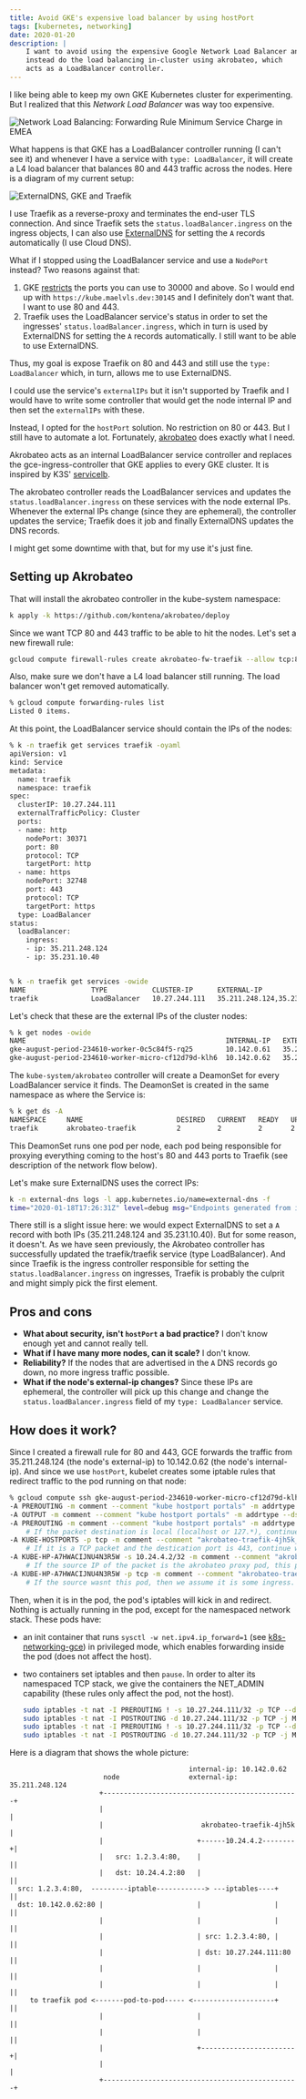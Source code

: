 ```yaml
---
title: Avoid GKE's expensive load balancer by using hostPort
tags: [kubernetes, networking]
date: 2020-01-20
description: |
    I want to avoid using the expensive Google Network Load Balancer and
    instead do the load balancing in-cluster using akrobateo, which
    acts as a LoadBalancer controller.
---
```



I like being able to keep my own GKE Kubernetes cluster for experimenting.
But I realized that this _Network Load Balancer_ was way too expensive.

![Network Load Balancing: Forwarding Rule Minimum Service Charge in EMEA](https://thepracticaldev.s3.amazonaws.com/i/tuwja6zrnpqhcxkglz2f.png)

What happens is that GKE has a LoadBalancer controller running (I can't see it) and whenever I have a service with `type: LoadBalancer`, it will create a L4 load balancer that balances 80 and 443 traffic across the nodes. Here is a diagram of my current setup:

![ExternalDNS, GKE and Traefik](https://thepracticaldev.s3.amazonaws.com/i/4076pdg5wo2siwjyx7jq.png)

I use Traefik as a reverse-proxy and terminates the end-user TLS connection. And since Traefik sets the `status.loadBalancer.ingress` on the ingress objects, I can also use [ExternalDNS](https://github.com/kubernetes-sigs/external-dns/) for setting the `A` records automatically (I use Cloud DNS).

What if I stopped using the LoadBalancer service and use a `NodePort` instead? Two reasons against that:

1. GKE [restricts](https://issues.k8s.io/9995) the ports you can use to 30000 and above. So I would end up with `https://kube.maelvls.dev:30145` and I definitely don't want that. I want to use 80 and 443.
2. Traefik uses the LoadBalancer service's status in order to set the ingresses' `status.loadBalancer.ingress`, which in turn is used by ExternalDNS for setting the `A` records automatically. I still want to be able to use ExternalDNS.

Thus, my goal is expose Traefik on 80 and 443 and still use the `type:
LoadBalancer` which, in turn, allows me to use ExternalDNS.

I could use the service's `externalIPs` but it isn't supported by Traefik and I would have to write some controller that would get the node internal IP and then set the `externalIPs` with these.

Instead, I opted for the `hostPort` solution. No restriction on 80 or 443. But I still have to automate a lot. Fortunately, [akrobateo](https://github.com/kontena/akrobateo) does exactly what I need.

Akrobateo acts as an internal LoadBalancer service controller and replaces the gce-ingress-controller that GKE applies to every GKE cluster. It is inspired by K3S' [servicelb](https://github.com/rancher/k3s/blob/341a5553/pkg/servicelb/controller.go).

The akrobateo controller reads the LoadBalancer services and updates the `status.loadBalancer.ingress` on these services with the node external IPs. Whenever the external IPs change (since they are ephemeral), the controller updates the service; Traefik does it job and finally ExternalDNS updates the DNS records.

I might get some downtime with that, but for my use it's just fine.

## Setting up Akrobateo

That will install the akrobateo controller in the kube-system namespace:

```sh
k apply -k https://github.com/kontena/akrobateo/deploy
```

Since we want TCP 80 and 443 traffic to be able to hit the nodes. Let's set a new firewall rule:

```sh
gcloud compute firewall-rules create akrobateo-fw-traefik --allow tcp:80,tcp:443 --source-ranges=0.0.0.0/0
```

Also, make sure we don't have a L4 load balancer still running. The load balancer won't get removed automatically.

```sh
% gcloud compute forwarding-rules list
Listed 0 items.
```

At this point, the LoadBalancer service should contain the IPs of the nodes:

```sh
% k -n traefik get services traefik -oyaml
apiVersion: v1
kind: Service
metadata:
  name: traefik
  namespace: traefik
spec:
  clusterIP: 10.27.244.111
  externalTrafficPolicy: Cluster
  ports:
  - name: http
    nodePort: 30371
    port: 80
    protocol: TCP
    targetPort: http
  - name: https
    nodePort: 32748
    port: 443
    protocol: TCP
    targetPort: https
  type: LoadBalancer
status:
  loadBalancer:
    ingress:
    - ip: 35.211.248.124
    - ip: 35.231.10.40


% k -n traefik get services -owide
NAME                TYPE           CLUSTER-IP      EXTERNAL-IP                   PORT(S)
traefik             LoadBalancer   10.27.244.111   35.211.248.124,35.231.10.40   80:30371/TCP,443:32748/TCP
```

Let's check that these are the external IPs of the cluster nodes:

```sh
% k get nodes -owide
NAME                                                 INTERNAL-IP   EXTERNAL-IP
gke-august-period-234610-worker-0c5c84f5-rq25        10.142.0.61   35.231.10.40
gke-august-period-234610-worker-micro-cf12d79d-klh6  10.142.0.62   35.211.248.124
```

The `kube-system/akrobateo` controller will create a DeamonSet for every LoadBalancer service it finds. The DeamonSet is created in the same namespace as where the Service is:

```sh
% k get ds -A
NAMESPACE     NAME                       DESIRED   CURRENT   READY   UP-TO-DATE   AVAILABLE
traefik       akrobateo-traefik          2         2         2       2            2
```

This DeamonSet runs one pod per node, each pod being responsible for proxying everything coming to the host's 80 and 443 ports to Traefik (see description of the network flow below).

Let's make sure ExternalDNS uses the correct IPs:

```sh
k -n external-dns logs -l app.kubernetes.io/name=external-dns -f
time="2020-01-18T17:26:31Z" level=debug msg="Endpoints generated from ingress: traefik/traefik-dashboard: [traefik.kube.maelvls.dev 0 IN A  35.211.248.124 [] traefik.kube.maelvls.dev 0 IN A  35.211.248.124 []]"
```

There still is a slight issue here: we would expect ExternalDNS to set a `A` record with both IPs (35.211.248.124 and 35.231.10.40). But for some reason, it doesn't. As we have seen previously, the Akrobateo controller has successfully updated the traefik/traefik service (type LoadBalancer). And since Traefik is the ingress controller responsible for setting the `status.loadBalancer.ingress` on ingresses, Traefik is probably the culprit and might simply pick the first element.

## Pros and cons

- **What about security, isn't `hostPort` a bad practice?**
  I don't know enough yet and cannot really tell.
- **What if I have many more nodes, can it scale?** I don't know.
- **Reliability?** If the nodes that are advertised in the `A` DNS records go
  down, no more ingress traffic possible.
- **What if the node's external-ip changes?** Since these IPs are ephemeral, the
  controller will pick up this change and change the
  `status.loadBalancer.ingress` field of my `type: LoadBalancer` service.

## How does it work?

Since I created a firewall rule for 80 and 443, GCE forwards the traffic from 35.211.248.124 (the node's external-ip) to 10.142.0.62 (the node's internal-ip). And since we use `hostPort`, kubelet creates some iptable rules that redirect traffic to the pod running on that node:

```sh
% gcloud compute ssh gke-august-period-234610-worker-micro-cf12d79d-klh6 --command='sudo iptables-save' | egrep "(HOSTPORT|HP)"
-A PREROUTING -m comment --comment "kube hostport portals" -m addrtype --dst-type LOCAL -j KUBE-HOSTPORTS
-A OUTPUT -m comment --comment "kube hostport portals" -m addrtype --dst-type LOCAL -j KUBE-HOSTPORTS
-A PREROUTING -m comment --comment "kube hostport portals" -m addrtype --dst-type LOCAL -j KUBE-HOSTPORTS
    # If the packet destination is local (localhost or 127.*), continue with KUBE-HOSTPORTS.
-A KUBE-HOSTPORTS -p tcp -m comment --comment "akrobateo-traefik-4jh5k_traefik hostport 443" -m tcp --dport 443 -j KUBE-HP-A7HWACIJNU4N3R5W
    # If it is a TCP packet and the destication port is 443, continue with KUBE-HP-A7HWACIJNU4N3R5W
-A KUBE-HP-A7HWACIJNU4N3R5W -s 10.24.4.2/32 -m comment --comment "akrobateo-traefik-4jh5k_traefik hostport 443" -j KUBE-MARK-MASQ
    # If the source IP of the packet is the akrobateo proxy pod, this packet is egressing: continue with KUBE-MARK-MASQ (masquarade)
-A KUBE-HP-A7HWACIJNU4N3R5W -p tcp -m comment --comment "akrobateo-traefik-4jh5k_traefik hostport 443" -m tcp -j DNAT --to-destination 10.24.4.2:443
    # If the source wasnt this pod, then we assume it is some ingress. We replace the destination with the pods ClusterIP.
```

Then, when it is in the pod, the pod's iptables will kick in and redirect. Nothing is actually running in the pod, except for the namespaced network stack. These pods have:

- an init container that runs `sysctl -w net.ipv4.ip_forward=1` (see [k8s-networking-gce][]) in privileged mode, which enables forwarding inside the pod (does not affect the host).
- two containers set iptables and then `pause`. In order to alter its namespaced TCP stack, we give the containers the NET_ADMIN capability (these rules only affect the pod, not the host).

  ```sh
  sudo iptables -t nat -I PREROUTING ! -s 10.27.244.111/32 -p TCP --dport 80 -j DNAT --to 10.27.244.111:80
  sudo iptables -t nat -I POSTROUTING -d 10.27.244.111/32 -p TCP -j MASQUERADE
  sudo iptables -t nat -I PREROUTING ! -s 10.27.244.111/32 -p TCP --dport 443 -j DNAT --to 10.27.244.111:443
  sudo iptables -t nat -I POSTROUTING -d 10.27.244.111/32 -p TCP -j MASQUERADE
  ```

[k8s-networking-gce]: https://kubernetes.io/docs/concepts/cluster-administration/networking/#google-compute-engine-gce

Here is a diagram that shows the whole picture:

```plain
                                            internal-ip: 10.142.0.62
                       node                 external-ip: 35.211.248.124
                      +------------------------------------------------+
                      |                                                |
                      |                        akrobateo-traefik-4jh5k |
                      |                       +------10.24.4.2--------+|
                      |   src: 1.2.3.4:80,    |                       ||
                      |   dst: 10.24.4.2:80   |                       ||
  src: 1.2.3.4:80,  ---------iptable------------> ---iptables----+    ||
  dst: 10.142.0.62:80 |                       |                  |    ||
                      |                       |                  |    ||
                      |                       | src: 1.2.3.4:80, |    ||
                      |                       | dst: 10.27.244.111:80 ||
                      |                       |                  |    ||
                      |                       |                  |    ||
     to traefik pod <-------pod-to-pod----- <--------------------+    ||
                      |                       |                       ||
                      |                       |                       ||
                      |                       +-----------------------+|
                      |                                                |
                      +------------------------------------------------+
```
